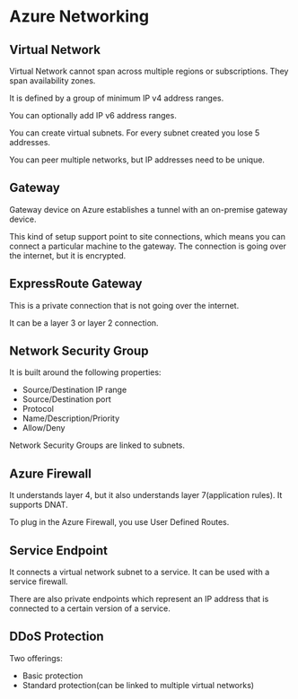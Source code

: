 # Azure Networking

## Virtual Network

Virtual Network cannot span across multiple regions or subscriptions. They span availability zones.

It is defined by a group of minimum IP v4 address ranges.

You can optionally add IP v6 address ranges.

You can create virtual subnets. For every subnet created you lose 5 addresses.

You can peer multiple networks, but IP addresses need to be unique.

## Gateway

Gateway device on Azure establishes a tunnel with an on-premise gateway device. 

This kind of setup support point to site connections, which means you can connect a particular machine to the gateway.
The connection is going over the internet, but it is encrypted.


## ExpressRoute Gateway

This is a private connection that is not going over the internet.

It can be a layer 3 or layer 2 connection.

## Network Security Group

It is built around the following properties:
- Source/Destination IP range
- Source/Destination port
- Protocol
- Name/Description/Priority
- Allow/Deny

Network Security Groups are linked to subnets.

## Azure Firewall

It understands layer 4, but it also understands layer 7(application rules). It supports DNAT.

To plug in the Azure Firewall, you use User Defined Routes.

## Service Endpoint

It connects a virtual network subnet to a service. It can be used with a service firewall.

There are also private endpoints which represent an IP address that is connected to a certain version of a service.

## DDoS Protection

Two offerings:
- Basic protection
- Standard protection(can be linked to multiple virtual networks)